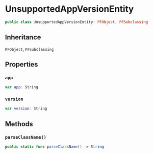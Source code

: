 # UnsupportedAppVersionEntity

``` swift
public class UnsupportedAppVersionEntity: PFObject, PFSubclassing
```

## Inheritance

`PFObject`, `PFSubclassing`

## Properties

### `app`

``` swift
var app: String
```

### `version`

``` swift
var version: String
```

## Methods

### `parseClassName()`

``` swift
public static func parseClassName() -> String
```
